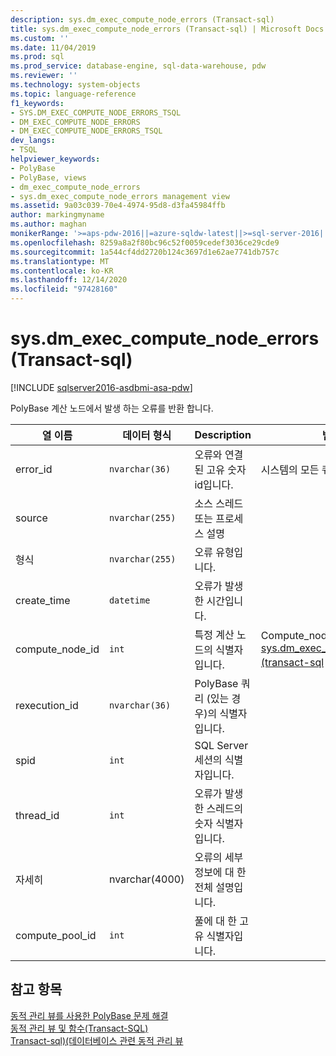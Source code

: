 ```yaml
---
description: sys.dm_exec_compute_node_errors (Transact-sql)
title: sys.dm_exec_compute_node_errors (Transact-sql) | Microsoft Docs
ms.custom: ''
ms.date: 11/04/2019
ms.prod: sql
ms.prod_service: database-engine, sql-data-warehouse, pdw
ms.reviewer: ''
ms.technology: system-objects
ms.topic: language-reference
f1_keywords:
- SYS.DM_EXEC_COMPUTE_NODE_ERRORS_TSQL
- DM_EXEC_COMPUTE_NODE_ERRORS
- DM_EXEC_COMPUTE_NODE_ERRORS_TSQL
dev_langs:
- TSQL
helpviewer_keywords:
- PolyBase
- PolyBase, views
- dm_exec_compute_node_errors
- sys.dm_exec_compute_node_errors management view
ms.assetid: 9a03c039-70e4-4974-95d8-d3fa45984ffb
author: markingmyname
ms.author: maghan
monikerRange: '>=aps-pdw-2016||=azure-sqldw-latest||>=sql-server-2016||>=sql-server-linux-2017||=azuresqldb-mi-current'
ms.openlocfilehash: 8259a8a2f80bc96c52f0059cedef3036ce29cde9
ms.sourcegitcommit: 1a544cf4dd2720b124c3697d1e62ae7741db757c
ms.translationtype: MT
ms.contentlocale: ko-KR
ms.lasthandoff: 12/14/2020
ms.locfileid: "97428160"
---
```

# <a name="sysdm_exec_compute_node_errors-transact-sql"></a>sys.dm_exec_compute_node_errors (Transact-sql)

[!INCLUDE [sqlserver2016-asdbmi-asa-pdw](../../includes/applies-to-version/sqlserver2016-asa-pdw.md)]

  PolyBase 계산 노드에서 발생 하는 오류를 반환 합니다.  
  
|열 이름|데이터 형식|Description|범위|  
|-----------------|---------------|-----------------|-----------|  
|error_id|`nvarchar(36)`|오류와 연결 된 고유 숫자 id입니다.|시스템의 모든 쿼리 오류에서 고유|  
|source|`nvarchar(255)`|소스 스레드 또는 프로세스 설명||  
|형식|`nvarchar(255)`|오류 유형입니다.||  
|create_time|`datetime`|오류가 발생 한 시간입니다.||  
|compute_node_id|`int`|특정 계산 노드의 식별자입니다.|Compute_node_id [sys.dm_exec_compute_nodes &#40;transact-sql](../../relational-databases/system-dynamic-management-views/sys-dm-exec-compute-nodes-transact-sql.md) 을 참조 하세요&#41;|  
|rexecution_id|`nvarchar(36)`|PolyBase 쿼리 (있는 경우)의 식별자입니다.||  
|spid|`int`|SQL Server 세션의 식별자입니다.||  
|thread_id|`int`|오류가 발생 한 스레드의 숫자 식별자입니다.||  
|자세히|nvarchar(4000)|오류의 세부 정보에 대 한 전체 설명입니다.||
|compute_pool_id|`int`|풀에 대 한 고유 식별자입니다.|

  
## <a name="see-also"></a>참고 항목  
 [동적 관리 뷰를 사용한 PolyBase 문제 해결](/previous-versions/sql/sql-server-2016/mt146389(v=sql.130))   
 [동적 관리 뷰 및 함수&#40;Transact-SQL&#41;](~/relational-databases/system-dynamic-management-views/system-dynamic-management-views.md)   
 [Transact-sql&#41;&#40;데이터베이스 관련 동적 관리 뷰 ](../../relational-databases/system-dynamic-management-views/database-related-dynamic-management-views-transact-sql.md)  
  
